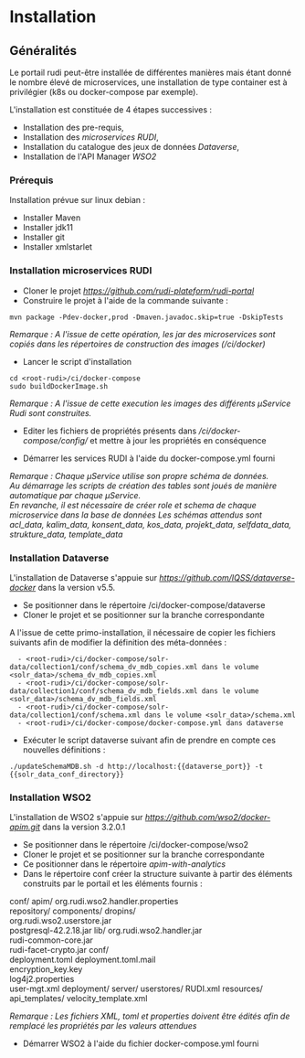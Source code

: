 # Installation

## Généralités

Le portail rudi peut-être installée de différentes manières mais étant donné le nombre élevé de microservices, une installation de type container est à privilégier (k8s ou docker-compose par exemple).

L'installation est constituée de 4 étapes successives :

  - Installation des pre-requis,
  - Installation des *microservices RUDI*,
  - Installation du catalogue des jeux de données *Dataverse*,
  - Installation de l'API Manager *WSO2*
  
### Prérequis

Installation prévue sur linux debian :

- Installer Maven
- Installer jdk11
- Installer git
- Installer xmlstarlet

### Installation microservices RUDI

  - Cloner le projet *https://github.com/rudi-plateform/rudi-portal*
  - Construire le projet à l'aide de la commande suivante :

```
mvn package -Pdev-docker,prod -Dmaven.javadoc.skip=true -DskipTests
```

*Remarque :*
_A l'issue de cette opération, les jar des microservices sont copiés dans les répertoires de construction des images (<root-rudi>/ci/docker)_

  - Lancer le script d'installation 
  
```
cd <root-rudi>/ci/docker-compose
sudo buildDockerImage.sh
```

*Remarque :*
_A l'issue de cette execution les images des différents µService Rudi sont construites._

  - Editer les fichiers de propriétés présents dans *<root-rudi>/ci/docker-compose/config/* et mettre à jour les propriétés en conséquence
 
  - Démarrer les services RUDI à l'aide du docker-compose.yml fourni
   
*Remarque :*
_Chaque µService utilise son propre schéma de données._<br>
_Au démarrage les scripts de création des tables sont joués de manière automatique par chaque µService._<br>
_En revanche, il est nécessaire de créer role et schema de chaque microservice dans la base de données_
_Les schémas attendus sont acl_data, kalim_data, konsent_data, kos_data, projekt_data, selfdata_data, strukture_data, template_data_

### Installation Dataverse

L'installation de Dataverse s'appuie sur *https://github.com/IQSS/dataverse-docker* dans la version v5.5.

  - Se positionner dans le répertoire <root-rudi>/ci/docker-compose/dataverse
  - Cloner le projet et se positionner sur la branche correspondante

A l'issue de cette primo-installation, il nécessaire de copier les fichiers suivants afin de modifier la définition des méta-données :

```
  - <root-rudi>/ci/docker-compose/solr-data/collection1/conf/schema_dv_mdb_copies.xml dans le volume <solr_data>/schema_dv_mdb_copies.xml
  - <root-rudi>/ci/docker-compose/solr-data/collection1/conf/schema_dv_mdb_fields.xml dans le volume <solr_data>/schema_dv_mdb_fields.xml
  - <root-rudi>/ci/docker-compose/solr-data/collection1/conf/schema.xml dans le volume <solr_data>/schema.xml
  - <root-rudi>/ci/docker-compose/docker-compose.yml dans dataverse
```

  - Exécuter le script dataverse suivant afin de prendre en compte ces nouvelles définitions :

```
./updateSchemaMDB.sh -d http://localhost:{{dataverse_port}} -t {{solr_data_conf_directory}}
```

### Installation WSO2

L'installation de WSO2 s'appuie sur *https://github.com/wso2/docker-apim.git* dans la version 3.2.0.1

  - Se positionner dans le répertoire <root-rudi>/ci/docker-compose/wso2
  - Cloner le projet et se positionner sur la branche correspondante
  - Ce positionner dans le répertoire *apim-with-analytics*
  - Dans le répertoire conf créer la structure suivante à partir des éléments construits par le portail et les éléments fournis :
  
  conf/
	apim/
		org.rudi.wso2.handler.properties  
		repository/
			components/
				dropins/  
					org.rudi.wso2.userstore.jar  
					postgresql-42.2.18.jar
				lib/
					org.rudi.wso2.handler.jar  
					rudi-common-core.jar  
					rudi-facet-crypto.jar
			conf/  
				deployment.toml
				deployment.toml.mail  
				encryption_key.key  
				log4j2.properties  
				user-mgt.xml
			deployment/
				server/
					userstores/
						RUDI.xml
			resources/
				api_templates/
					velocity_template.xml  

*Remarque :*
_Les fichiers XML, toml et properties doivent être édités afin de remplacé les propriétés par les valeurs attendues_

  - Démarrer WSO2 à l'aide du fichier docker-compose.yml fourni
  
